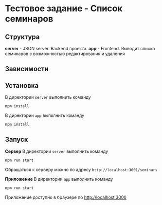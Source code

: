 # Тестовое задание - Список семинаров

## Структура

**server** - JSON server. Backend проекта.
**app** - Frontend. Выводит списка семинаров с возможностью редактирования и удаления

## Зависимости

## Установка

В директории `server` выполнить команду

```bash
npm install
```

В директории `app` выполнить команду

```bash
npm install
```

## Запуск

**Сервер**
В директории `server` выполнить команду

```bash
npm run start
```

Обращаться к серверу можно по адресу `http://localhost:3001/seminars`

**Приложение**
В директории `app` выполнить команду

```bash
npm run start
```

Приложение доступно в браузере по [http://localhost:3000](http://localhost:3000)
